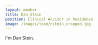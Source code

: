 ```yaml
---
layout: member
title: Dan Stein
position: Clinical Advisor in Residence
image: /images/team/dstein_cropped.jpg
---
```


I'm Dan Stein.
